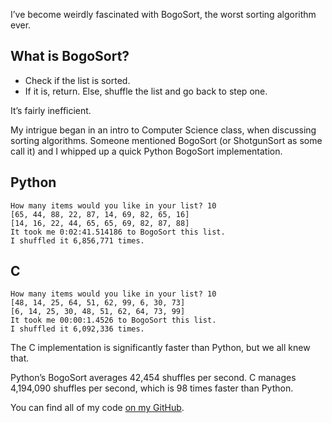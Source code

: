 I’ve become weirdly fascinated with BogoSort, the worst sorting algorithm ever.

## What is BogoSort?

* Check if the list is sorted.
* If it is, return. Else, shuffle the list and go back to step one.

It’s fairly inefficient.

My intrigue began in an intro to Computer Science class, when discussing sorting algorithms. Someone mentioned BogoSort (or ShotgunSort as some call it) and I whipped up a quick Python BogoSort implementation.

## Python

    How many items would you like in your list? 10
    [65, 44, 88, 22, 87, 14, 69, 82, 65, 16]
    [14, 16, 22, 44, 65, 65, 69, 82, 87, 88]
    It took me 0:02:41.514186 to BogoSort this list.
    I shuffled it 6,856,771 times.

## C

    How many items would you like in your list? 10
    [48, 14, 25, 64, 51, 62, 99, 6, 30, 73]
    [6, 14, 25, 30, 48, 51, 62, 64, 73, 99]
    It took me 00:00:1.4526 to BogoSort this list.
    I shuffled it 6,092,336 times.

The C implementation is significantly faster than Python, but we all knew that.

Python’s BogoSort averages 42,454 shuffles per second. C manages 4,194,090 shuffles per second, which is 98 times faster than Python.

You can find all of my code [on my GitHub](http://github.com/harlanhaskins/Bogo-Sort).
